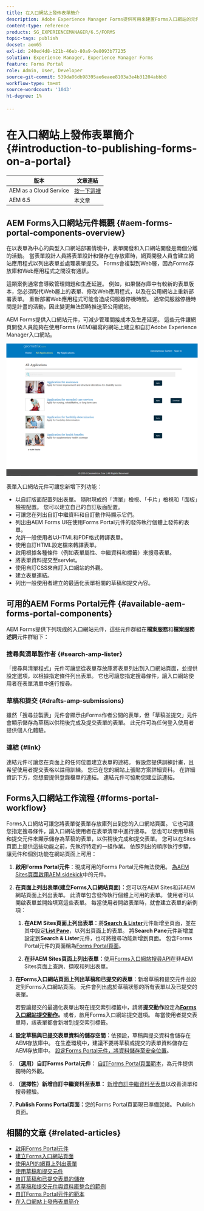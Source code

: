 ```yaml
---
title: 在入口網站上發佈表單簡介
description: Adobe Experience Manager Forms提供可用來建置Forms入口網站的元件。 本文會向您介紹可用的Forms Portal元件。
content-type: reference
products: SG_EXPERIENCEMANAGER/6.5/FORMS
topic-tags: publish
docset: aem65
exl-id: 240ed4d8-b21b-46eb-80a9-9e8093b77235
solution: Experience Manager, Experience Manager Forms
feature: Forms Portal
role: Admin, User, Developer
source-git-commit: 539da06db98395ae6eaee8103a3e4b31204abbb8
workflow-type: tm+mt
source-wordcount: '1043'
ht-degree: 1%

---
```


# 在入口網站上發佈表單簡介{#introduction-to-publishing-forms-on-a-portal}

| 版本 | 文章連結 |
| -------- | ---------------------------- |
| AEM as a Cloud Service  | [按一下這裡](https://experienceleague.adobe.com/docs/experience-manager-cloud-service/content/forms/adaptive-forms-authoring/authoring-adaptive-forms-foundation-components/configure-forms-portal.html?lang=zh-Hant) |
| AEM 6.5 | 本文章 |


## AEM Forms入口網站元件概觀 {#aem-forms-portal-components-overview}

在以表單為中心的典型入口網站部署情境中，表單開發和入口網站開發是兩個分離的活動。 當表單設計人員將表單設計和儲存在存放庫時，網頁開發人員會建立網站應用程式以列出表單並處理表單提交。 Forms會複製到Web層，因為Forms存放庫和Web應用程式之間沒有通訊。

這類案例通常會導致管理問題和生產延遲。 例如，如果儲存庫中有較新的表單版本，您必須取代Web層上的表單、修改Web應用程式，以及在公用網站上重新部署表單。 重新部署Web應用程式可能會造成伺服器停機時間。 通常伺服器停機時間是計畫的活動，因此變更無法即時推送至公用網站。

AEM Forms提供入口網站元件，可減少管理間接成本及生產延遲。 這些元件讓網頁開發人員能夠在使用Forms (AEM)編寫的網站上建立和自訂Adobe Experience Manager入口網站。

![AEM Forms入口網站](assets/aem-forms-portal.png)

表單入口網站元件可讓您新增下列功能：

* 以自訂版面配置列出表單。 隨附現成的「清單」檢視、「卡片」檢視和「面板」檢視配置。 您可以建立自己的自訂版面配置。
* 可讓您在列出自訂中繼資料和自訂動作時顯示它們。
* 列出由AEM Forms UI在使用Forms Portal元件的發佈執行個體上發佈的表單。
* 允許一般使用者以HTML和PDF格式轉譯表單。
* 使用自訂HTML設定檔來轉譯表單。
* 啟用根據各種條件（例如表單屬性、中繼資料和標籤）來搜尋表單。
* 將表單資料提交至servlet。
* 使用自訂CSS來自訂入口網站的外觀。
* 建立表單連結。
* 列出一般使用者建立的最適化表單相關的草稿和提交內容。

## 可用的AEM Forms Portal元件 {#available-aem-forms-portal-components}

AEM Forms提供下列現成的入口網站元件，這些元件群組在&#x200B;**檔案服務**&#x200B;和&#x200B;**檔案服務述詞**&#x200B;元件群組下：

### 搜尋與清單製作者 {#search-amp-lister}

「搜尋與清單程式」元件可讓您從表單存放庫將表單列出到入口網站頁面，並提供設定選項，以根據指定條件列出表單。 它也可讓您指定搜尋條件，讓入口網站使用者在表單清單中進行搜尋。

### 草稿和提交 {#drafts-amp-submissions}

雖然「搜尋並製表」元件會顯示由Forms作者公開的表單，但「草稿並提交」元件會顯示儲存為草稿以供稍後完成及提交表單的表單。 此元件可為任何登入使用者提供個人化體驗。

### 連結 {#link}

連結元件可讓您在頁面上的任何位置建立表單的連結。 假設您提供訓練計畫，且希望使用者提交表格以註冊訓練。 您已在您的網站上張貼方案詳細資料。 在詳細資訊下方，您想要提供登錄檔單的連結。 連結元件可協助您建立該連結。

## Forms入口網站工作流程 {#forms-portal-workflow}

Forms入口網站可讓您將表單從表單存放庫列出到您的入口網站頁面。 它也可讓您指定搜尋條件，讓入口網站使用者在表單清單中進行搜尋。 您也可以使用草稿和提交元件來顯示儲存為草稿的表單，以供稍後完成和提交表單。 您可以在Sites頁面上提供這些功能之前，先執行特定的一組作業。 依照列出的順序執行步驟，讓元件和個別功能在網站頁面上可用：

1. **啟用Forms Portal元件**：現成可用的Forms Portal元件無法使用。 [為AEM Sites頁面啟用AEM sidekick](/help/forms/using/enabling-forms-portal-components.md)中的元件。
1. **在頁面上列出表單(建立Forms入口網站頁面)：**&#x200B;您可以在AEM Sites和非AEM網站頁面上列出表單。 此清單包含發佈執行個體上可用的表單。 使用者可以開啟表單並開始填寫這些表單。 每當使用者開啟表單時，就會建立表單的新例項：

   1. **在AEM Sites頁面上列出表單**：將&#x200B;**[Search &amp; Lister](../../forms/using/creating-form-portal-page.md)**&#x200B;元件新增至頁面，並在其中設定&#x200B;**[List Pane](../../forms/using/creating-form-portal-page.md#p-list-pane-p)**，以列出頁面上的表單。 將&#x200B;**Search Pane**&#x200B;元件新增並設定到&#x200B;**Search &amp; Lister**&#x200B;元件，也可將搜尋功能新增到頁面。 包含Forms Portal元件的頁面稱為[Forms Portal頁面](../../forms/using/creating-form-portal-page.md)。

   1. **在非AEM Sites頁面上列出表單：**&#x200B;使用[Forms入口網站搜尋API](/help/forms/using/listing-forms-webpage-using-apis.md)在非AEM Sites頁面上查詢、擷取和列出表單。

1. **在Forms入口網站頁面上列出草稿和已提交的表單**：新增草稿和提交元件並設定到Forms入口網站頁面。 元件會列出處於草稿狀態的所有表單以及已提交的表單。

   若要讓提交的最適化表單出現在提交索引標籤中，請將&#x200B;**提交動作**&#x200B;設定為&#x200B;**[Forms入口網站提交動作](configuring-submit-actions.md)。**&#x200B;或者，啟用Forms入口網站提交選項。 每當使用者提交表單時，該表單都會新增到提交索引標籤。

1. **設定草稿與已提交表單資料的儲存空間：**&#x200B;依預設，草稿與提交資料會儲存在AEM存放庫中。 在生產環境中，建議不要將草稿或提交的表單資料儲存在AEM存放庫中。 [設定Forms Portal元件，將資料儲存至安全位置](../../forms/using/draft-submission-component.md#customizing-the-storage)。
1. **（選用）自訂Forms Portal元件：** [自訂Forms Portal頁面範本](../../forms/using/customizing-templates-forms-portal-components.md)，為元件提供獨特的外觀。
1. **（選擇性）新增自訂中繼資料至表單：** [新增自訂中繼資料至表單](../../forms/using/customizing-templates-forms-portal-components.md)以改善清單和搜尋體驗。
1. **Publish Forms Portal頁面：**&#x200B;您的Forms Portal頁面現已準備就緒。 Publish頁面。

## 相關的文章 {#related-articles}

* [啟用Forms Portal元件](/help/forms/using/enabling-forms-portal-components.md)
* [建立Forms入口網站頁面](../../forms/using/creating-form-portal-page.md)
* [使用API的網頁上列出表單](/help/forms/using/listing-forms-webpage-using-apis.md)
* [使用草稿和提交元件](../../forms/using/draft-submission-component.md)
* [自訂草稿和已提交表單的儲存](../../forms/using/draft-submission-component.md#customizing-the-storage)
* [將草稿和提交元件與資料庫整合的範例](integrate-draft-submission-database.md)
* [自訂Forms Portal元件的範本](../../forms/using/customizing-templates-forms-portal-components.md)
* [在入口網站上發佈表單簡介](../../forms/using/introduction-publishing-forms.md)
